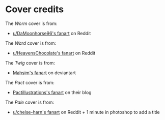 # Cover credits

The _Worm_ cover is from:
- [u/DaMoonhorse96's fanart](https://www.reddit.com/r/Parahumans/comments/ebubxv/try_to_make_my_own_cover_art_first_post_here/) on Reddit

The _Ward_ cover is from:
- [u/HeavensChocolate's fanart](https://www.reddit.com/r/Parahumans/comments/ga7d50/fanart_parahumans_ward_cover/) on Reddit

The _Twig_ cover is from:
- [Mahsim's fanart](https://imgur.com/a/YSAca) on deviantart

The _Pact_ cover is from:
- [Pactillustrations's fanart](https://pactillustrations.blogspot.com/2014/06/in-beginning-there-was-blake.html) on their blog

The _Pale_ cover is from:
- [ u/chelse-harn's fanart](https://www.reddit.com/r/Parahumans/comments/nxz1fr/getting_ready_to_print_pale_and_wanted_a_good/) on Reddit + 1 minute in photoshop to add a title
